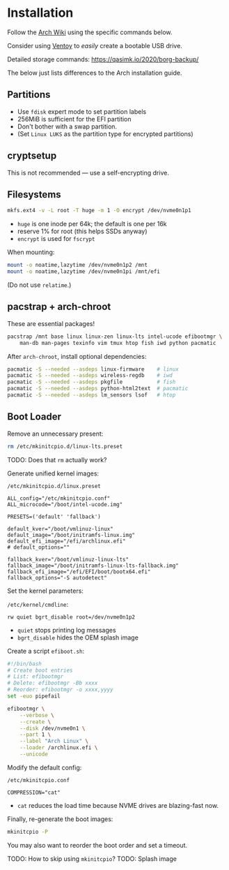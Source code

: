 
# Installation

Follow the [Arch Wiki](https://wiki.archlinux.org/title/Installation_guide) using the specific commands below.

Consider using [Ventoy](https://www.ventoy.net/en/index.html) to _easily_ create a bootable USB drive.

Detailed storage commands: <https://qasimk.io/2020/borg-backup/>

The below just lists differences to the Arch installation guide.


## Partitions

* Use `fdisk` expert mode to set partition labels
* 256MiB is sufficient for the EFI partition
* Don't bother with a swap partition.
* (Set `Linux LUKS` as the partition type for encrypted partitions)


## cryptsetup

This is not recommended — use a self-encrypting drive.


## Filesystems

```sh
mkfs.ext4 -v -L root -T huge -m 1 -O encrypt /dev/nvme0n1p1
```

* `huge` is one inode per 64k; the default is one per 16k
* reserve 1% for root (this helps SSDs anyway)
* `encrypt` is used for `fscrypt`


When mounting:

```sh
mount -o noatime,lazytime /dev/nvme0n1p2 /mnt
mount -o noatime,lazytime /dev/nvme0n1pi /mnt/efi
```

(Do not use `relatime`.)


## pacstrap + arch-chroot

These are essential packages!

```sh
pacstrap /mnt base linux linux-zen linux-lts intel-ucode efibootmgr \
    man-db man-pages texinfo vim tmux htop fish iwd python pacmatic
```

After `arch-chroot`, install optional dependencies:

```sh
pacmatic -S --needed --asdeps linux-firmware    # linux
pacmatic -S --needed --asdeps wireless-regdb    # iwd
pacmatic -S --needed --asdeps pkgfile           # fish
pacmatic -S --needed --asdeps python-html2text  # pacmatic
pacmatic -S --needed --asdeps lm_sensors lsof   # htop
```

## Boot Loader

Remove an unnecessary present:

```sh
rm /etc/mkinitcpio.d/linux-lts.preset
```
TODO: Does that `rm` actually work?


Generate unified kernel images:

`/etc/mkinitcpio.d/linux.preset`
```
ALL_config="/etc/mkinitcpio.conf"
ALL_microcode="/boot/intel-ucode.img"

PRESETS=('default' 'fallback')

default_kver="/boot/vmlinuz-linux"
default_image="/boot/initramfs-linux.img"
default_efi_image="/efi/archlinux.efi"
# default_options=""

fallback_kver="/boot/vmlinuz-linux-lts"
fallback_image="/boot/initramfs-linux-lts-fallback.img"
fallback_efi_image="/efi/EFI/boot/bootx64.efi"
fallback_options="-S autodetect"
```

Set the kernel parameters:

`/etc/kernel/cmdline`:
```
rw quiet bgrt_disable root=/dev/nvme0n1p2
```

* `quiet` stops printing log messages
* `bgrt_disable` hides the OEM splash image


Create a script `efiboot.sh`:

```sh
#!/bin/bash
# Create boot entries
# List: efibootmgr
# Delete: efibootmgr -Bb xxxx
# Reorder: efibootmgr -o xxxx,yyyy
set -euo pipefail

efibootmgr \
    --verbose \
    --create \
    --disk /dev/nvme0n1 \
    --part 1 \
    --label "Arch Linux" \
    --loader /archlinux.efi \
    --unicode
```


Modify the default config:

`/etc/mkinitcpio.conf`
```
COMPRESSION="cat"
```

* `cat` reduces the load time because NVME drives are blazing-fast now.


Finally, re-generate the boot images:

```sh
mkinitcpio -P
```


You may also want to reorder the boot order and set a timeout.


TODO: How to skip using `mkinitcpio`?
TODO: Splash image

